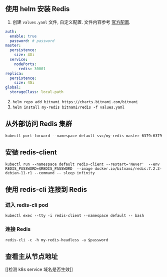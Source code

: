 ## 使用 helm 安装 Redis  

  
1. 创建 `values.yaml` 文件, 自定义配置. 文件内容参考 [官方配置](https://artifacthub.io/packages/helm/bitnami/redis).  
```yaml
auth:  
  enable: true  
  password: # password  
master:  
  persistence:  
    size: 4Gi 
  service:
	nodePorts:
	  redis: 30001
replica:  
  persistence:  
    size: 4Gi  
global:  
  storageClass: local-path
```
2. `helm repo add bitnami https://charts.bitnami.com/bitnami`  
3. `helm install my-redis bitnami/redis -f values.yaml`

## 从外部访问 Redis 集群

```
kubectl port-forward --namespace default svc/my-redis-master 6379:6379
```

## 安装 redis-client

```
kubectl run --namespace default redis-client --restart='Never'  --env REDIS_PASSWORD=$REDIS_PASSWORD  --image docker.io/bitnami/redis:7.2.3-debian-11-r1 --command -- sleep infinity
```

## 使用 redis-cli 连接到 Redis

### 进入 redis-cli pod

```
kubectl exec --tty -i redis-client --namespace default -- bash
```

### 连接 Redis

```
redis-cli -c -h my-redis-headless -a $password
```

## 查看主从节点地址

[[检测 k8s service 域名是否生效]]
